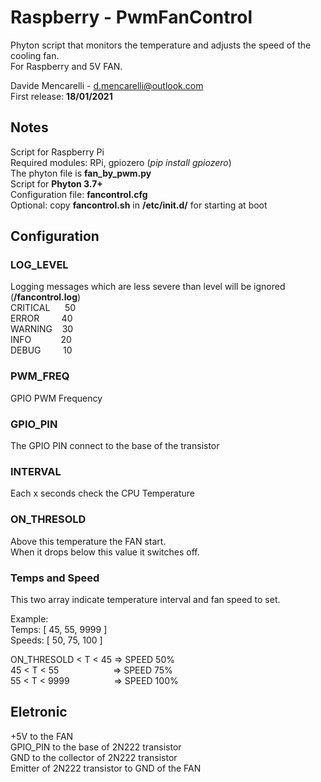 # Raspberry - PwmFanControl

Phyton script that monitors the temperature and adjusts the speed of the cooling fan.  
For Raspberry and 5V FAN.

Davide Mencarelli - d.mencarelli@outlook.com  
First release: **18/01/2021**  

## Notes

Script for Raspberry Pi  
Required modules: RPi, gpiozero (*pip install gpiozero*)  
The phyton file is **fan_by_pwm.py**  
Script for **Phyton 3.7+**  
Configuration file: **fancontrol.cfg**  
Optional: copy **fancontrol.sh** in **/etc/init.d/** for starting at boot

## Configuration

### LOG_LEVEL

Logging messages which are less severe than level will be ignored (**/fancontrol.log**)  
CRITICAL&nbsp;&nbsp;&nbsp;&nbsp;&nbsp;&nbsp;50  
ERROR&nbsp;&nbsp;&nbsp;&nbsp;&nbsp;&nbsp;&nbsp;&nbsp;&nbsp;40  
WARNING&nbsp;&nbsp;&nbsp;&nbsp;30  
INFO&nbsp;&nbsp;&nbsp;&nbsp;&nbsp;&nbsp;&nbsp;&nbsp;&nbsp;&nbsp;&nbsp;&nbsp;20  
DEBUG&nbsp;&nbsp;&nbsp;&nbsp;&nbsp;&nbsp;&nbsp;&nbsp;&nbsp;10  

### PWM_FREQ

GPIO PWM Frequency

### GPIO_PIN

The GPIO PIN connect to the base of the transistor

### INTERVAL

Each x seconds check the CPU Temperature

### ON_THRESOLD

Above this temperature the FAN start.  
When it drops below this value it switches off.

### Temps and Speed

This two array indicate temperature interval and fan speed to set.  

Example:  
Temps:  [ 45, 55, 9999 ]  
Speeds: [ 50, 75, 100 ]  

ON_THRESOLD < T < 45 => SPEED 50%  
45 < T < 55&nbsp;&nbsp;&nbsp;&nbsp;&nbsp;&nbsp;&nbsp;&nbsp;&nbsp;&nbsp;&nbsp;&nbsp;&nbsp;&nbsp;&nbsp;&nbsp;&nbsp;&nbsp;&nbsp;&nbsp;&nbsp;&nbsp;=> SPEED 75%  
55 < T < 9999&nbsp;&nbsp;&nbsp;&nbsp;&nbsp;&nbsp;&nbsp;&nbsp;&nbsp;&nbsp;&nbsp;&nbsp;&nbsp;&nbsp;&nbsp;&nbsp;&nbsp;&nbsp;=> SPEED 100%  

## Eletronic

+5V to the FAN  
GPIO_PIN to the base of 2N222 transistor  
GND to the collector of 2N222 transistor  
Emitter of 2N222 transistor to GND of the FAN  
